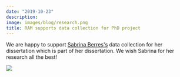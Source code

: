 ```yaml
---
date: "2019-10-23"
description: 
image: images/blog/research.png
title: RAM supports data collection for PhD project
---
```


We are happy to support [Sabrina Berres's](https://www.sowi.uni-mannheim.de/en/erdfelder/team/academic-staff-members/berres-sabrina/) data collection for her dissertation which is part of her dissertation. We wish Sabrina for her research all the best!

![](/images/portfolio/ram-berres.jpg)